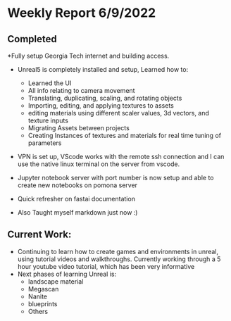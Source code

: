 # Weekly Report 6/9/2022
## Completed
*Fully setup Georgia Tech internet and building access. 
* Unreal5 is completely installed and setup, Learned how to:
   * Learned the UI
   * All info relating to camera movement
   * Translating, duplicating, scaling, and rotating objects
   * Importing, editing, and applying textures to assets
   * editing materials using different scaler values, 3d vectors, and texture inputs
   * Migrating Assets between projects
   * Creating Instances of textures and materials for real time tuning of parameters
        
* VPN is set up, VScode works with the remote ssh connection and I can use the native linux terminal on the server from vscode.
* Jupyter notebook server with port number is now setup and able to create new notebooks on pomona server
* Quick refresher on fastai documentation
* Also Taught myself markdown just now :)
## Current Work:
* Continuing to learn how to create games and environments in unreal, using tutorial videos and walkthroughs. Currently working through a 5 hour youtube video tutorial, which has been very informative
* Next phases of learning Unreal is: 
  * landscape material
  * Megascan
  * Nanite
  * blueprints
  * Others

